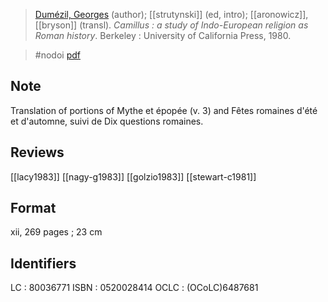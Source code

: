 >[Dumézil, Georges](dumezil.md) (author); [[strutynski]] (ed, intro); [[aronowicz]], [[bryson]] (transl). *Camillus : a study of Indo-European religion as Roman history*. Berkeley : University of California Press, 1980.

>  #nodoi 
>  [pdf](a/dumezil1980-camillus.pdf)

## Note
Translation of portions of Mythe et épopée (v. 3) and Fêtes romaines d'été et d'automne, suivi de Dix questions romaines.

## Reviews
[[lacy1983]]
[[nagy-g1983]]
[[golzio1983]]
[[stewart-c1981]]

## Format  
xii, 269 pages ; 23 cm

## Identifiers
LC : 80036771
ISBN : 0520028414
OCLC : (OCoLC)6487681